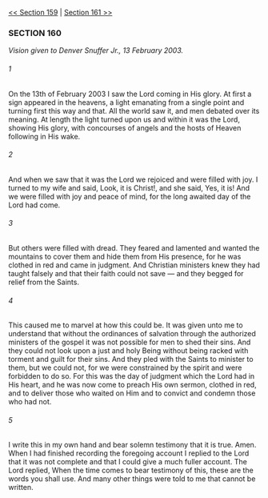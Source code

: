 [<< Section 159](Section%20159)  |  [Section 161 >>](Section%20161)

### SECTION 160

*Vision given to Denver Snuffer Jr., 13 February 2003.*

###### 1
On the 13th of February 2003 I saw the Lord coming in His glory. At first a sign appeared in the heavens, a light emanating from a single point and turning first this way and that. All the world saw it, and men debated over its meaning. At length the light turned upon us and within it was the Lord, showing His glory, with concourses of angels and the hosts of Heaven following in His wake.

###### 2
And when we saw that it was the Lord we rejoiced and were filled with joy. I turned to my wife and said, Look, it is Christ!, and she said, Yes, it is! And we were filled with joy and peace of mind, for the long awaited day of the Lord had come.

###### 3
But others were filled with dread. They feared and lamented and wanted the mountains to cover them and hide them from His presence, for he was clothed in red and came in judgment. And Christian ministers knew they had taught falsely and that their faith could not save — and they begged for relief from the Saints.

###### 4
This caused me to marvel at how this could be. It was given unto me to understand that without the ordinances of salvation through the authorized ministers of the gospel it was not possible for men to shed their sins. And they could not look upon a just and holy Being without being racked with torment and guilt for their sins. And they pled with the Saints to minister to them, but we could not, for we were constrained by the spirit and were forbidden to do so. For this was the day of judgment which the Lord had in His heart, and he was now come to preach His own sermon, clothed in red, and to deliver those who waited on Him and to convict and condemn those who had not.

###### 5
I write this in my own hand and bear solemn testimony that it is true. Amen. When I had finished recording the foregoing account I replied to the Lord that it was not complete and that I could give a much fuller account. The Lord replied, When the time comes to bear testimony of this, these are the words you shall use. And many other things were told to me that cannot be written.